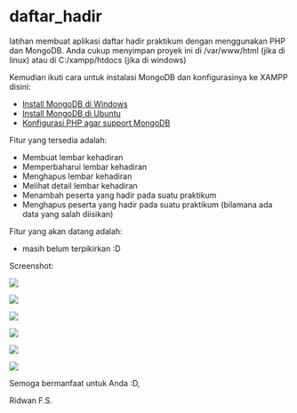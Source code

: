 daftar_hadir
============

latihan membuat aplikasi daftar hadir praktikum dengan menggunakan PHP dan MongoDB. Anda cukup menyimpan proyek ini di /var/www/html (jika di linux) atau di C:/xampp/htdocs (jika di windows)

Kemudian ikuti cara untuk instalasi MongoDB dan konfigurasinya ke XAMPP disini:  

* [Install MongoDB di Windows](http://www.candra.web.id/2014/03/02/cara-install-mongodb-di-windows/)
* [Install MongoDB di Ubuntu](http://awansembilan.blogspot.com/2011/04/install-mongodb-dengan-xampp-di-ubuntu.html)
* [Konfigurasi PHP agar support MongoDB](http://www.candra.web.id/2014/03/05/konfigurasi-php-agar-support-mongodb/)

Fitur yang tersedia adalah:

- Membuat lembar kehadiran
- Memperbaharui lembar kehadiran
- Menghapus lembar kehadiran
- Melihat detail lembar kehadiran
- Menambah peserta yang hadir pada suatu praktikum
- Menghapus peserta yang hadir pada suatu praktikum (bilamana ada data yang salah diisikan)

Fitur yang akan datang adalah:

- masih belum terpikirkan :D

Screenshot:

![](https://dl.dropboxusercontent.com/u/54840757/nowcontact/daftar_hadir/Selection_007.png)

![](https://dl.dropboxusercontent.com/u/54840757/nowcontact/daftar_hadir/Selection_008.png)

![](https://dl.dropboxusercontent.com/u/54840757/nowcontact/daftar_hadir/Selection_009.png)

![](https://dl.dropboxusercontent.com/u/54840757/nowcontact/daftar_hadir/Selection_010.png)

![](https://dl.dropboxusercontent.com/u/54840757/nowcontact/daftar_hadir/Selection_011.png)

![](https://dl.dropboxusercontent.com/u/54840757/nowcontact/daftar_hadir/Selection_012.png)

Semoga bermanfaat untuk Anda :D,

Ridwan F.S.
